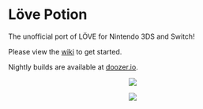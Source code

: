 # Löve Potion
The unofficial port of LÖVE for Nintendo 3DS and Switch!

Please view the [wiki](https://TurtleP.github.io/LovePotion/wiki) to get started.

Nightly builds are available at [doozer.io](https://doozer.io/TurtleP/LovePotion).

<p align="center">
    <img src="https://i.imgur.com/EcnnNZ5.png"/>
</p>

<p align="center">
    <img src="https://i.imgur.com/PTACKcn.png"/>
</p>
